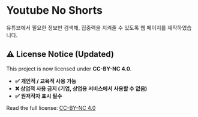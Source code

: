 # Youtube No Shorts
유튜브에서 필요한 정보만 검색해, 집중력을 지켜줄 수 있도록 웹 페이지를 제작하였습니다.


## ⚠️ License Notice (Updated)
This project is now licensed under **CC-BY-NC 4.0**.  
- **✅ 개인적 / 교육적 사용 가능**  
- **❌ 상업적 사용 금지 (기업, 상업용 서비스에서 사용할 수 없음)**  
- **✅ 원저작자 표시 필수**  

Read the full license: [CC-BY-NC 4.0](https://creativecommons.org/licenses/by-nc/4.0/)
